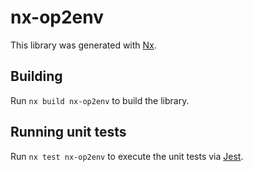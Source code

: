# nx-op2env

This library was generated with [Nx](https://nx.dev).

## Building

Run `nx build nx-op2env` to build the library.

## Running unit tests

Run `nx test nx-op2env` to execute the unit tests via [Jest](https://jestjs.io).
